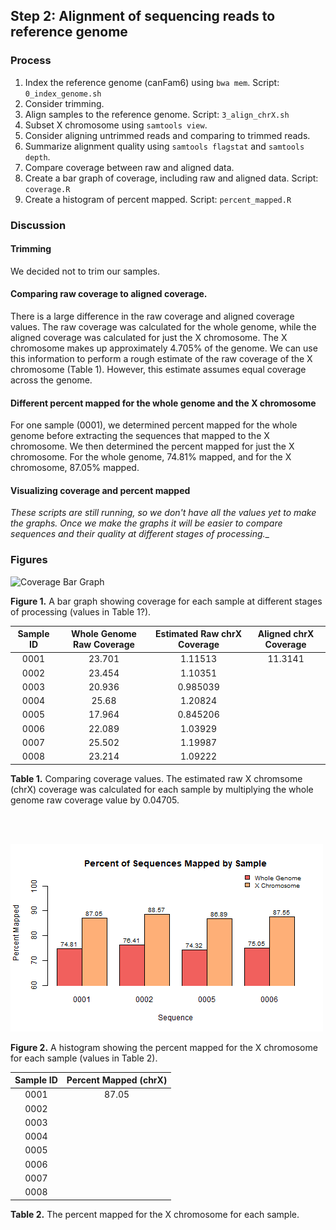 ## Step 2: Alignment of sequencing reads to reference genome

### Process 

1. Index the reference genome (canFam6) using `bwa mem`. Script: `0_index_genome.sh`
2. Consider trimming. 
3. Align samples to the reference genome. Script: `3_align_chrX.sh`
4. Subset X chromosome using `samtools view`.
5. Consider aligning untrimmed reads and comparing to trimmed reads.
6. Summarize alignment quality using `samtools flagstat` and `samtools depth`.
7. Compare coverage between raw and aligned data.
8. Create a bar graph of coverage, including raw and aligned data. Script: `coverage.R`
9. Create a histogram of percent mapped. Script: `percent_mapped.R`

### Discussion

#### Trimming

We decided not to trim our samples.

#### Comparing raw coverage to aligned coverage.

There is a large difference in the raw coverage and aligned coverage values. The raw coverage was calculated for the whole genome, while the aligned coverage was calculated for just the X chromosome. The X chromosome makes up approximately 4.705% of the genome. We can use this information to perform a rough estimate of the raw coverage of the X chromosome (Table 1). However, this estimate assumes equal coverage across the genome.  

#### Different percent mapped for the whole genome and the X chromosome

For one sample (0001), we determined percent mapped for the whole genome before extracting the sequences that mapped to the X chromosome. We then determined the percent mapped for just the X chromosome. For the whole genome, 74.81% mapped, and for the X chromosome, 87.05% mapped.

#### Visualizing coverage and percent mapped

_These scripts are still running, so we don't have all the values yet to make the graphs. Once we make the graphs it will be easier to compare sequences and their quality at different stages of processing.__

### Figures

<img src="analysis/0_figures/step2_coverage_plot.png"  alt="Coverage Bar Graph">  

__Figure 1.__ A bar graph showing coverage for each sample at different stages of processing (values in Table 1?).

| Sample ID | Whole Genome Raw Coverage | Estimated Raw chrX Coverage | Aligned chrX Coverage |
| :-----: | :-----: | :-----: | :-----: |
| 0001 | 23.701 | 1.11513 | 11.3141 |
| 0002 | 23.454 | 1.10351 |  |
| 0003 | 20.936 | 0.985039 |  |
| 0004 | 25.68  | 1.20824 |  |
| 0005 | 17.964 | 0.845206 |  |
| 0006 | 22.089 | 1.03929 |  |
| 0007 | 25.502 | 1.19987 |  |
| 0008 | 23.214 | 1.09222 |  |

__Table 1.__ Comparing coverage values. The estimated raw X chromsome (chrX) coverage was calculated for each sample by multiplying the whole genome raw coverage value by 0.04705. 

<br><br>
  
<img src="analysis/0_figures/percent_mapped.png"  alt="Percent Mapped Histogram">  

__Figure 2.__ A histogram showing the percent mapped for the X chromosome for each sample (values in Table 2).  

| Sample ID | Percent Mapped (chrX) |
| :-----: | :-----: |
| 0001 | 87.05 |
| 0002 |  |
| 0003 |  |
| 0004 |  |
| 0005 |  |
| 0006 |  |
| 0007 |  |
| 0008 |  |

__Table 2.__ The percent mapped for the X chromosome for each sample.  
